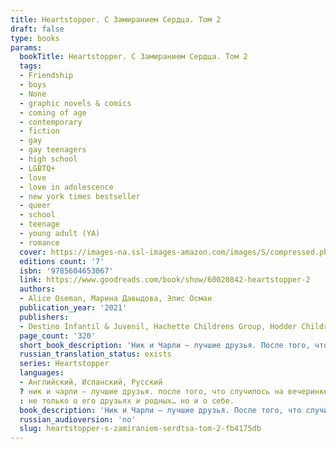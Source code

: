 ```yaml
---
title: Heartstopper. С Замиранием Сердца. Том 2
draft: false
type: books
params:
  bookTitle: Heartstopper. С Замиранием Сердца. Том 2
  tags:
  - Friendship
  - boys
  - None
  - graphic novels & comics
  - coming of age
  - contemporary
  - fiction
  - gay
  - gay teenagers
  - high school
  - LGBTQ+
  - love
  - love in adolescence
  - new york times bestseller
  - queer
  - school
  - teenage
  - young adult (YA)
  - romance
  cover: https://images-na.ssl-images-amazon.com/images/S/compressed.photo.goodreads.com/books/1648591387i/60020842.jpg
  editions count: '7'
  isbn: '9785604653067'
  link: https://www.goodreads.com/book/show/60020842-heartstopper-2
  authors:
  - Alice Oseman, Марина Давыдова, Элис Осман
  publication_year: '2021'
  publishers:
  - Destino Infantil & Juvenil, Hachette Childrens Group, Hodder Childrens Books, Popcorn books, Scholastic Incorporated
  page_count: '320'
  short_book_description: 'Ник и Чарли — лучшие друзья. После того, что случилось на вечеринке, Чарли боится, что Ник отвернется от него, и он потеряет друга навсегда.Однако Ника ждет много открытий: не только о его друзьях...'
  russian_translation_status: exists
  series: Heartstopper
  languages:
  - Английский, Испанский, Русский
  ? ник и чарли — лучшие друзья. после того, что случилось на вечеринке, чарли боится, что ник отвернется от него, и он потеряет друга навсегда.однако ника ждет много открытий
  : не только о его друзьях и родных… но и о себе.
  book_description: 'Ник и Чарли — лучшие друзья. После того, что случилось на вечеринке, Чарли боится, что Ник отвернется от него, и он потеряет друга навсегда.Однако Ника ждет много открытий: не только о его друзьях и родных… но и о себе.'
  russian_audioversion: 'no'
  slug: heartstopper-s-zamiraniem-serdtsa-tom-2-fb4175db
---
```

